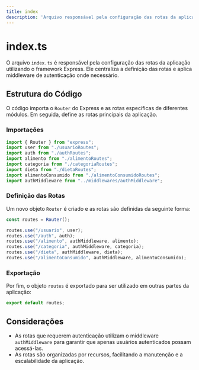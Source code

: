 ```yaml
---
title: index
description: 'Arquivo responsável pela configuração das rotas da aplicação.'
---
```


# index.ts

O arquivo `index.ts` é responsável pela configuração das rotas da aplicação utilizando o framework Express. Ele centraliza a definição das rotas e aplica middleware de autenticação onde necessário.

## Estrutura do Código

O código importa o `Router` do Express e as rotas específicas de diferentes módulos. Em seguida, define as rotas principais da aplicação.

### Importações

```typescript
import { Router } from "express";
import user from "./usuarioRoutes";
import auth from "./authRoutes";
import alimento from "./alimentoRoutes";
import categoria from "./categoriaRoutes";
import dieta from "./dietaRoutes";
import alimentoConsumido from "./alimentoConsumidoRoutes";
import authMiddleware from "../middlewares/authMiddleware";
```

### Definição das Rotas

Um novo objeto `Router` é criado e as rotas são definidas da seguinte forma:

```typescript
const routes = Router();

routes.use("/usuario", user);
routes.use("/auth", auth);
routes.use("/alimento", authMiddleware, alimento);
routes.use("/categoria", authMiddleware, categoria);
routes.use("/dieta", authMiddleware, dieta);
routes.use("/alimentoConsumido", authMiddleware, alimentoConsumido);
```

### Exportação

Por fim, o objeto `routes` é exportado para ser utilizado em outras partes da aplicação:

```typescript
export default routes;
```

## Considerações

- As rotas que requerem autenticação utilizam o middleware `authMiddleware` para garantir que apenas usuários autenticados possam acessá-las.
- As rotas são organizadas por recursos, facilitando a manutenção e a escalabilidade da aplicação.